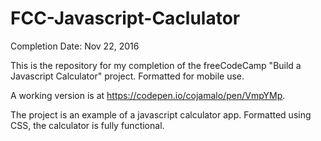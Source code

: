 # FCC-Javascript-Caclulator

Completion Date: Nov 22, 2016

This is the repository for my completion of the freeCodeCamp "Build a Javascript Calculator" project. Formatted for mobile use.

A working version is at https://codepen.io/cojamalo/pen/VmpYMp.

The project is an example of a javascript calculator app. Formatted using CSS, the calculator is fully functional.
